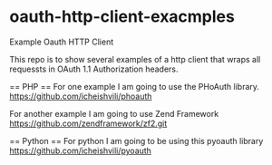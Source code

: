 oauth-http-client-exacmples
===========================

Example Oauth HTTP Client

This repo is to show several examples of a http client that wraps all requessts
in OAuth 1.1 Authorization headers.

== PHP ==
For one example I am going to use the PHoAuth library. 
https://github.com/icheishvili/phoauth

For another example I am going to use Zend Framework
https://github.com/zendframework/zf2.git

== Python ==
For python I am going to be using this pyoauth library
https://github.com/icheishvili/pyoauth

